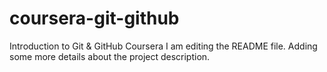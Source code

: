 # coursera-git-github
Introduction to Git &amp; GitHub Coursera
I am editing the README file. Adding some more details about the project description.
